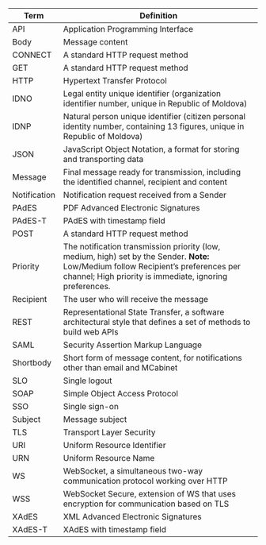 | Term       | Definition |
|------------|------------|
| API        | Application Programming Interface |
| Body       | Message content |
| CONNECT    | A standard HTTP request method |
| GET        | A standard HTTP request method |
| HTTP       | Hypertext Transfer Protocol |
| IDNO       | Legal entity unique identifier (organization identifier number, unique in Republic of Moldova) |
| IDNP       | Natural person unique identifier (citizen personal identity number, containing 13 figures, unique in Republic of Moldova) |
| JSON       | JavaScript Object Notation, a format for storing and transporting data |
| Message    | Final message ready for transmission, including the identified channel, recipient and content |
| Notification | Notification request received from a Sender |
| PAdES      | PDF Advanced Electronic Signatures |
| PAdES-T    | PAdES with timestamp field |
| POST       | A standard HTTP request method |
| Priority   | The notification transmission priority (low, medium, high) set by the Sender. **Note:** Low/Medium follow Recipient’s preferences per channel; High priority is immediate, ignoring preferences. |
| Recipient  | The user who will receive the message |
| REST       | Representational State Transfer, a software architectural style that defines a set of methods to build web APIs |
| SAML       | Security Assertion Markup Language |
| Shortbody  | Short form of message content, for notifications other than email and MCabinet |
| SLO        | Single logout |
| SOAP       | Simple Object Access Protocol |
| SSO        | Single sign-on |
| Subject    | Message subject |
| TLS        | Transport Layer Security |
| URI        | Uniform Resource Identifier |
| URN        | Uniform Resource Name |
| WS         | WebSocket, a simultaneous two-way communication protocol working over HTTP |
| WSS        | WebSocket Secure, extension of WS that uses encryption for communication based on TLS |
| XAdES      | XML Advanced Electronic Signatures |
| XAdES-T    | XAdES with timestamp field |
